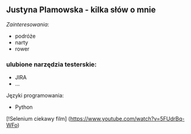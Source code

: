 ## Justyna Plamowska - kilka słów o mnie



*Zainteresowania*:
* podróże
* narty
* rower


### ulubione narzędzia testerskie:
- JIRA 
- ...


Języki programowania:
- Python

[!Selenium ciekawy film] (https://www.youtube.com/watch?v=5FUdrBq-WFo)
